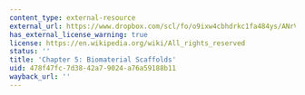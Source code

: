 ```yaml
---
content_type: external-resource
external_url: https://www.dropbox.com/scl/fo/o9ixw4cbhdrkc1fa484ys/ANrViiF_OxwYCEKSK_hQrVA/Chapters/Chapter%205%20Biomaterial%20Scaffolds?dl=0&rlkey=u2rimyl1s7xeom33sli4jmryz&subfolder_nav_tracking=1
has_external_license_warning: true
license: https://en.wikipedia.org/wiki/All_rights_reserved
status: ''
title: 'Chapter 5: Biomaterial Scaffolds'
uid: 478f47fc-7d38-42a7-9024-a76a59188b11
wayback_url: ''
---
```

